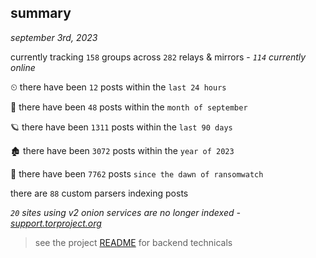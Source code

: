 
## summary
_september 3rd, 2023_

currently tracking `158` groups across `282` relays & mirrors - _`114` currently online_

⏲ there have been `12` posts within the `last 24 hours`

🦈 there have been `48` posts within the `month of september`

🪐 there have been `1311` posts within the `last 90 days`

🏚 there have been `3072` posts within the `year of 2023`

🦕 there have been `7762` posts `since the dawn of ransomwatch`

there are `88` custom parsers indexing posts

_`20` sites using v2 onion services are no longer indexed - [support.torproject.org](https://support.torproject.org/onionservices/v2-deprecation/)_

> see the project [README](https://github.com/joshhighet/ransomwatch#ransomwatch--) for backend technicals
